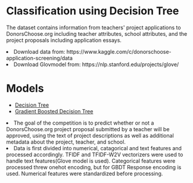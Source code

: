 # Classification using Decision Tree
The dataset contains information from teachers' project applications to DonorsChoose.org including teacher attributes, school attributes, and the project proposals including application essays.
<li>Download data from: https://www.kaggle.com/c/donorschoose-application-screening/data</li>
<li>Download Glovmodel from: https://nlp.stanford.edu/projects/glove/</li>

# Models
- [Decision Tree](https://github.com/Devarshi-Chauhan/projects/blob/master/Decision%20Tree%20Classification/Decision%20Tree.ipynb)
- [Gradient Boosted Decision Tree]()
<li>The goal of the competition is to predict whether or not a DonorsChoose.org project proposal submitted by a teacher will be approved, using the text of project descriptions as well as additional metadata about the project, teacher, and school.</li>
<li> Data is first divided into numerical, catagorical and text features and processed accordingly. TFIDF and TFIDF-W2V vectorizers were used to handle text features(Glove model is used). Categorical features were processed threw onehot encoding, but for GBDT Response encoding is used. Numerical features were standardized before processing.</li>
